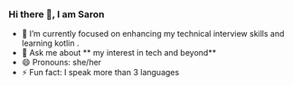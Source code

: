 ### Hi there 👋, I am Saron 

<!--
**Saronbgm/Saronbgm** is a ✨ _special_ ✨ repository because its `README.md` (this file) appears on your GitHub profile. -->


- 🔭 I’m currently focused on enhancing my technical interview skills and learning kotlin .
- 💬 Ask me about ** my interest in tech and beyond**
- 😄 Pronouns: she/her
- ⚡ Fun fact: I speak more than 3 languages
